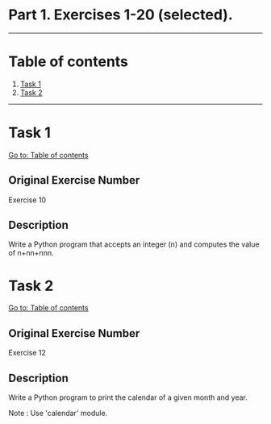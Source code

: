 # Part 1. Exercises 1-20 (selected).

---

# Table of contents

1. [Task 1](#task-1)
2. [Task 2](#task-2)

---

# Task 1

[Go to: Table of contents](#table-of-contents)

## Original Exercise Number

Exercise 10

## Description

Write a Python program that accepts an integer (n) and computes the value of n+nn+nnn.

# Task 2

[Go to: Table of contents](#table-of-contents)

## Original Exercise Number

Exercise 12

## Description

Write a Python program to print the calendar of a given month and year.

Note : Use 'calendar' module.
